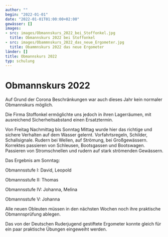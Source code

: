 ```yaml
---
author: ""
begin: "2022-01-01"
date: "2022-01-01T01:00:00+02:00"
gewässer: []
images:
- src: images/Obmannskurs_2022_bei_Stoffonkel.jpg
  title: Obmannskurs 2022 bei Stoffonkel
- src: images/Obammnskurs_2022_das_neue_Ergometer.jpg
  title: Obammnskurs 2022 das neue Ergometer
länder: []
title: Obmannskurs 2022
typ: schulung
---
```



# Obmannskurs 2022


Auf Grund der Corona Beschränkungen war auch dieses Jahr kein normaler Obmannskurs möglich.

Die Firma Stoffonkel ermöglichte uns jedoch in ihren Lagerräumen, mit ausreichend Sicherheitsabstand einen Ersatztermin.

Von Freitag Nachmittag bis Sonntag Mittag wurde hier das richtige und sichere Verhalten auf dem Wasser gelernt. Vorfahrtsregeln, Schilder, Schallsignale. Rudern bei Wellen, auf Strömung, bei Großgewässern. Korrektes passieren von Schleusen, Bootsgassen und Bootswagen. Passieren von Stromschnellen und rudern auf stark strömenden Gewässern.

Das Ergebnis am Sonntag:

Obmannsstufe I: David, Leopold

Obmannsstufe II: Thomas

Obmannsstufe IV: Johanna, Melina

Obmannsstufe V: Johanna

Alle neuen Obleuten müssen in den nächsten Wochen noch ihre praktische Obmannsprüfung ablegen.

Das von der Deutschen Ruderjugend gestiftete Ergometer konnte gleich für ein paar praktische Übungen eingeweiht werden.
